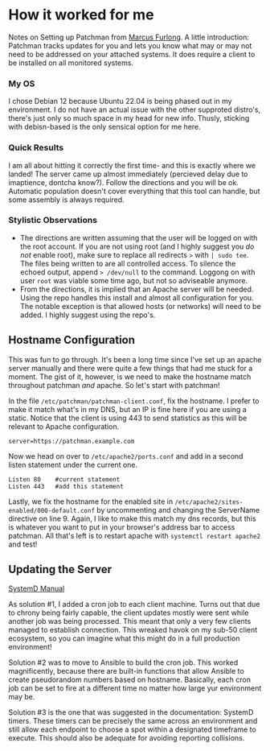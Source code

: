 # How it worked for me
Notes on Setting up Patchman from [Marcus Furlong](https://github.com/furlongm/patchman). A little introduction: Patchman tracks updates for you and lets you know what may or may not need to be addressed on your attached systems. It does require a client to be installed on all monitored systems.

### My OS
I chose Debian 12 because Ubuntu 22.04 is being phased out in my environment. I do not have an actual issue with the other supproted distro's, there's just only so much space in my head for new info. Thusly, sticking with debisn-based is the only sensical option for me here.

### Quick Results
I am all about hitting it correctly the first time- and this is exactly where we landed! The server came up almost immediately (percieved delay due to imaptience, dontcha know?). Follow the directions and you will be ok. Automatic population doesn't cover everything that this tool can handle, but some assembly is always required.

### Stylistic Observations
- The directions are written assuming that the user will be logged on with the root account. If you are not using root (and I highly suggest you *do not* enable root), make sure to replace all redirects `>` with `| sudo tee`. The files being written to are all controlled access. To silence the echoed output, append `> /dev/null` to the command. Loggong on with user `root` was viable some time ago, but not so adviseable anymore.
- From the directions, it is implied that an Apache server will be needed. Using the repo handles this install and almost all configuration for you. The notable exception is that allowed hosts (or networks) will need to be added. I highly suggest using the repo's.

## Hostname Configuration
This was fun to go through. It's been a long time since I've set up an apache server manually and there were quite a few things that had me stuck for a moment. The gist of it, however, is we need to make the hostname match throughout patchman *and* apache. So let's start with patchman!

In the file `/etc/patchman/patchman-client.conf`, fix the hostname. I prefer to make it match what's in my DNS, but an IP is fine here if you are using a static. Notice that the client is using 443 to send statistics as this will be relevant to Apache configuration.
```
server=https://patchman.example.com
```
Now we head on over to `/etc/apache2/ports.conf` and add in a second listen statement under the current one.
```
Listen 80    #current statement
Listen 443   #add this statement
```
Lastly, we fix the hostname for the enabled site in `/etc/apache2/sites-enabled/000-default.conf` by uncommenting and changing the ServerName directive on line 9. Again, I like to make this match my dns records, but this is whatever you want to put in your browser's address bar to access patchman.
All that's left is to restart apache with `systemctl restart apache2` and test!

## Updating the Server
[SystemD Manual](https://www.freedesktop.org/software/systemd/man/latest/systemd.unit.html) 

As solution #1, I added a cron job to each client machine. Turns out that due to chrony being fairly capable, the client updates mostly were sent while another job was being processed. This meant that only a very few clients managed to establish connection. This wreaked havok on my sub-50 client ecosystem, so you can imagine what this might do in a full production environment!

Solution #2 was to move to Ansible to build the cron job. This worked magnificently, because there are built-in functions that allow Ansible to create pseudorandom numbers based on hostname. Basically, each cron job can be set to fire at a different time no matter how large yur environment may be.

Solution #3 is the one that was suggested in the documentation: SystemD timers. These timers can be precisely the same across an environment and still allow each endpoint to choose a spot within a designated timeframe to execute. This should also be adequate for avoiding reporting collisions.
